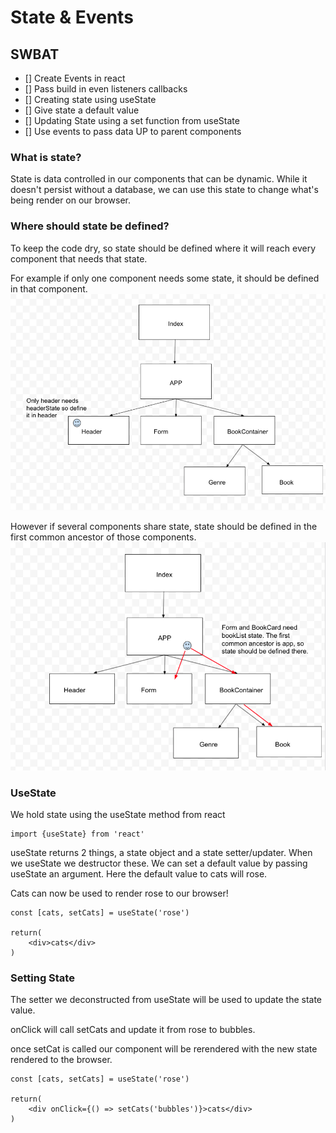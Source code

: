 # State & Events

## SWBAT

- [] Create Events in react
- [] Pass build in even listeners callbacks
- [] Creating state using useState
- [] Give state a default value
- [] Updating State using a set function from useState
- [] Use events to pass data UP to parent components

### What is state?

State is data controlled in our components that can be dynamic.
While it doesn't persist without a database, we can use this state to change what's being render on our browser.

### Where should state be defined?

To keep the code dry, so state should be defined where it  will reach every component that needs that state.

For example if only one component needs some state, it should be defined in that component.  
![local-state](./assets/headerState.png)

However if several components share state, state should be defined in the first common ancestor of those components.
![shared-state](./assets/bookListState.png)

### UseState

We hold state using the useState method from react

```react
import {useState} from 'react'
```

useState returns 2 things, a state object and a state setter/updater. When we useState we destructor these. We can set a default value by passing useState an argument. Here the default value to cats will rose.

Cats can now be used to render rose to our browser!

```react
const [cats, setCats] = useState('rose')

return(
    <div>cats</div>
)
```

### Setting State

The setter we deconstructed from useState will be used to update the state value.

onClick will call setCats and update it from rose to bubbles.

once setCat is called our component will be rerendered with the new state rendered to the browser.

```react
const [cats, setCats] = useState('rose')

return(
    <div onClick={() => setCats('bubbles')}>cats</div>
)
```
